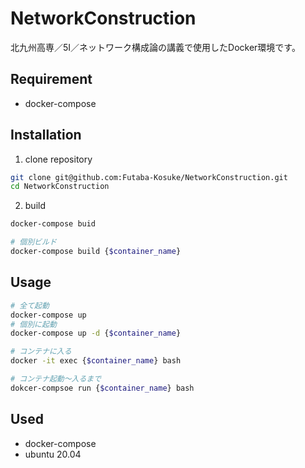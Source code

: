 # NetworkConstruction

北九州高専／5I／ネットワーク構成論の講義で使用したDocker環境です。

## Requirement

- docker-compose
 
## Installation
 
1. clone repository
```sh
git clone git@github.com:Futaba-Kosuke/NetworkConstruction.git
cd NetworkConstruction
```

2. build
```sh
docker-compose buid

# 個別ビルド
docker-compose build {$container_name}
```
 
## Usage
 
```bash
# 全て起動
docker-compose up
# 個別に起動
docker-compose up -d {$container_name}

# コンテナに入る
docker -it exec {$container_name} bash

# コンテナ起動〜入るまで
dokcer-compsoe run {$container_name} bash
```

## Used
- docker-compose
- ubuntu 20.04
